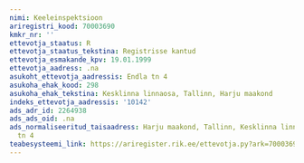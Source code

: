 ```yaml
---
nimi: Keeleinspektsioon
ariregistri_kood: 70003690
kmkr_nr: ''
ettevotja_staatus: R
ettevotja_staatus_tekstina: Registrisse kantud
ettevotja_esmakande_kpv: 19.01.1999
ettevotja_aadress: .na
asukoht_ettevotja_aadressis: Endla tn 4
asukoha_ehak_kood: 298
asukoha_ehak_tekstina: Kesklinna linnaosa, Tallinn, Harju maakond
indeks_ettevotja_aadressis: '10142'
ads_adr_id: 2264938
ads_ads_oid: .na
ads_normaliseeritud_taisaadress: Harju maakond, Tallinn, Kesklinna linnaosa, Endla
  tn 4
teabesysteemi_link: https://ariregister.rik.ee/ettevotja.py?ark=70003690&ref=rekvisiidid
---
```

